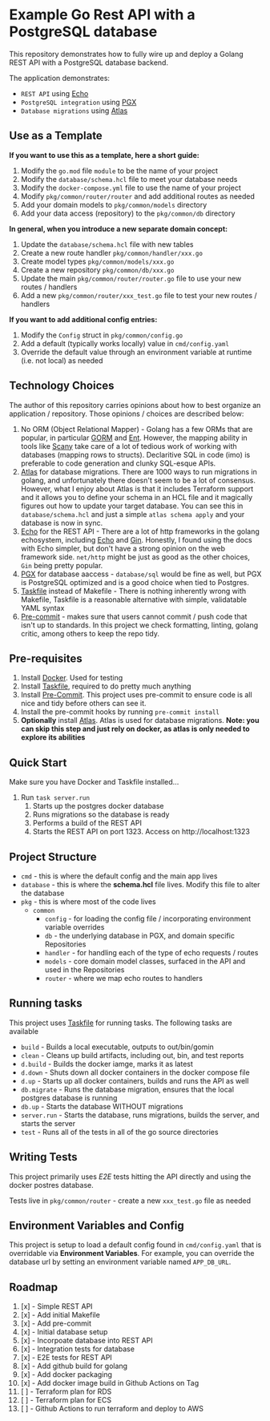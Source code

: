 # Example Go Rest API with a PostgreSQL database

This repository demonstrates how to fully wire up and deploy a Golang REST API with a PostgreSQL database backend.

The application demonstrates:

- `REST API` using [Echo](https://echo.labstack.com/)
- `PostgreSQL integration` using [PGX](https://github.com/jackc/pgx)
- `Database migrations` using [Atlas](https://atlasgo.io/)

## Use as a Template

**If you want to use this as a template, here a short guide:**

1. Modify the `go.mod` file `module` to be the name of your project
1. Modify the `database/schema.hcl` file to meet your database needs
1. Modify the `docker-compose.yml` file to use the name of your project
1. Modify `pkg/common/router/router` and add additional routes as needed
1. Add your domain models to `pkg/common/models` directory
1. Add your data access (repository) to the `pkg/common/db` directory

**In general, when you introduce a new separate domain concept:**

1. Update the `database/schema.hcl` file with new tables
1. Create a new route handler `pkg/common/handler/xxx.go`
1. Create model types `pkg/common/models/xxx.go`
1. Create a new repository `pkg/common/db/xxx.go`
1. Update the main `pkg/common/router/router.go` file to use your new routes / handlers
1. Add a new `pkg/common/router/xxx_test.go` file to test your new routes / handlers

**If you want to add additional config entries:**

1. Modify the `Config` struct in `pkg/common/config.go`
2. Add a default (typically works locally) value in `cmd/config.yaml`
3. Override the default value through an environment variable at runtime (i.e. not local) as needed

## Technology Choices

The author of this repository carries opinions about how to best organize an application / repository.  Those opinions / choices are described below:

1. No ORM (Object Relational Mapper) - Golang has a few ORMs that are popular, in particular [GORM](https://gorm.io/) and [Ent](https://entgo.io/).  However, the mapping ability in tools like [Scany](https://github.com/georgysavva/scany) take care of a lot of tedious work of working with databases (mapping rows to structs).  Declaritive SQL in code (imo) is preferable to code generation and clunky SQL-esque APIs.
2. [Atlas](https://atlasgo.io/) for database migrations.  There are 1000 ways to run migrations in golang, and unfortunately there doesn't seem to be a lot of consensus.  However, what I enjoy about Atlas is that it includes Terraform support and it allows you to define your schema in an HCL file and it magically figures out how to update your target database.  You can see this in `database/schema.hcl` and just a simple `atlas schema apply` and your database is now in sync.
3. [Echo](https://echo.labstack.com/) for the REST API - There are a lot of http frameworks in the golang echosystem, including [Echo](https://echo.labstack.com/) and [Gin](https://gin-gonic.com/).  Honestly, I found using the docs with Echo simpler, but don't have a strong opinion on the web framework side.  `net/http` might be just as good as the other choices, `Gin` being pretty popular.
4. [PGX](https://github.com/jackc/pgx) for database aaccess - `database/sql` would be fine as well, but PGX is PostgreSQL optimized and is a good choice when tied to Postgres.
5. [Taskfile](https://taskfile.dev/) instead of Makefile - There is nothing inherently wrong with Makefile, Taskfile is a reasonable alternative with simple, validatable YAML syntax
6. [Pre-commit](https://pre-commit.com/) - makes sure that users cannot commit / push code that isn't up to standards.  In this project we check formatting, linting, golang critic, among others to keep the repo tidy.

## Pre-requisites

1. Install [Docker](https://docs.docker.com/get-docker/).  Used for testing
2. Install [Taskfile](https://taskfile.dev/), required to do pretty much anything
3. Install [Pre-Commit](https://pre-commit.com/).  This project uses pre-commit to ensure code is all nice and tidy before others can see it.
4. Install the pre-commit hooks by running `pre-commit install`
5. **Optionally** install [Atlas](https://atlasgo.io/getting-started).  Atlas is used for database migrations.  **Note: you can skip this step and just rely on docker, as atlas is only needed to explore its abilities**

## Quick Start

Make sure you have Docker and Taskfile installed...

1. Run `task server.run`
   1. Starts up the postgres docker database
   2. Runs migrations so the database is ready
   3. Performs a build of the REST API
   4. Starts the REST API on port 1323.  Access on http://localhost:1323

## Project Structure

- `cmd` - this is where the default config and the main app lives
- `database` - this is where the **schema.hcl** file lives.  Modify this file to alter the database
- `pkg` - this is where most of the code lives
  - `common`
    - `config` - for loading the config file / incorporating environment variable overrides
    - `db` - the underlying database in PGX, and domain specific Repositories
    - `handler` - for handling each of the type of echo requests / routes
    - `models` - core domain model classes, surfaced in the API and used in the Repositories
    - `router` - where we map echo routes to handlers

## Running tasks

This project uses [Taskfile](https://taskfile.dev/) for running tasks.  The following tasks are available

- `build` - Builds a local executable, outputs to out/bin/gomin
- `clean` - Cleans up build artifacts, including out, bin, and test reports
- `d.build` - Builds the docker iamge, marks it as latest
- `d.down` - Shuts down all docker containers in the docker compose file
- `d.up` - Starts up all docker containers, builds and runs the API as well
- `db.migrate` - Runs the database migration, ensures that the local postgres database is running
- `db.up` - Starts the database WITHOUT migrations
- `server.run` - Starts the database, runs migrations, builds the server, and starts the server
- `test` - Runs all of the tests in all of the go source directories

## Writing Tests

This project primarily uses _E2E_ tests hitting the API directly and using the docker postres database.

Tests live in `pkg/common/router` - create a new `xxx_test.go` file as needed

## Environment Variables and Config

This project is setup to load a default config found in `cmd/config.yaml` that is overridable via **Environment Variables**.  For example, you can override the database url by setting an environment variable named `APP_DB_URL`.

## Roadmap

1. [x] - Simple REST API
2. [x] - Add initial Makefile
3. [x] - Add pre-commit
4. [x] - Initial database setup
5. [x] - Incorpoate database into REST API
6. [x] - Integration tests for database
7. [x] - E2E tests for REST API
8. [x] - Add github build for golang
9. [x] - Add docker packaging
10. [x] - Add docker image build in Github Actions on Tag
11. [ ] - Terraform plan for RDS
12. [ ] - Terraform plan for ECS
13. [ ] - Github Actions to run terraform and deploy to AWS
